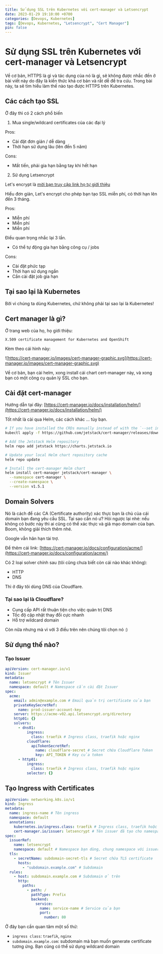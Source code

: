 ```yaml
---
title: Sử dụng SSL trên Kubernetes với cert-manager và Letsencrypt
date: 2023-01-29 19:10:00 +0700
categories: [Devops, Kubernetes]
tags: [Devops, Kubernetes, "Letsencrypt", "Cert Manager"]
pin: false
---
```


# Sử dụng SSL trên Kubernetes với cert-manager và Letsencrypt

Về cơ bản, HTTPS là gì và tác dụng của nó là gì, sẽ không được nhắc đến ở bài viết này do đây là kiến thức khá cơ bản và rất dễ để tra cứu. Trong bài này, ta sẽ tìm hiểu làm thế nào tạo được HTTPS trên Kubernetes.

## Các cách tạo SSL

Ở đây thì có 2 cách phổ biến

1. Mua single/wildcard certificates của các đại lý

Pros:

- Cài đặt đơn giản / dễ dàng
- Thời hạn sử dụng lâu (lên đến 5 năm)

Cons:

- Mất tiền, phải gia hạn bằng tay khi hết hạn

2. Sử dụng Letsencrypt

Let's encrypt là [mời bạn truy cập link họ tự giới thiệu](https://letsencrypt.org/about/)

Hiểu đơn giản, Let's encrypt cho phép bạn tạo SSL miễn phí, có thời hạn lên đến 3 tháng.

Pros:

- Miễn phí
- Miễn phí
- Miễn phí

Điều quan trọng nhắc lại 3 lần.

- Có thể tự động gia hạn bằng công cụ / jobs

Cons:

- Cài đặt phức tạp
- Thời hạn sử dụng ngắn
- Cần cài đặt job gia hạn

## Tại sao lại là Kubernetes

Bởi vì chúng ta dùng Kubernetes, chứ không phải tại sao lại là Kubernetes!

## Cert manager là gì?

Ở trang web của họ, họ giới thiệu:

```
X.509 certificate management for Kubernetes and OpenShift
```

Kèm theo cái hình này:

![https://cert-manager.io/images/cert-manager-graphic.svg](https://cert-manager.io/images/cert-manager-graphic.svg)

Về cơ bản, bạn cài helm, xong install cái chart cert-manager này, và xong bạn có một công cụ quản lý SSL cho bạn.

## Cài đặt cert-manager

Hướng dẫn tại đây: [https://cert-manager.io/docs/installation/helm/](https://cert-manager.io/docs/installation/helm/)

Tốt nhất là cài qua Helm, các cách khác ... tùy bạn.

```bash
# If you have installed the CRDs manually instead of with the `--set installCRDs=true` option added to your Helm install command, you should upgrade your CRD resources before upgrading the Helm chart:
kubectl apply -f https://github.com/jetstack/cert-manager/releases/download/v1.5.1/cert-manager.crds.yaml

# Add the Jetstack Helm repository
helm repo add jetstack https://charts.jetstack.io

# Update your local Helm chart repository cache
helm repo update

# Install the cert-manager Helm chart
helm install cert-manager jetstack/cert-manager \
  --namespace cert-manager \
  --create-namespace \
  --version v1.5.1
```

## Domain Solvers

Nó là cách để các CA (Certificate authority) xác thực bạn là chủ của cái domain bạn đang yêu cầu SSL. Tại sao cần nó ư?
Hỏi ngược lại nhé: nếu không có bước này thì ai cũng có thể xác thực và giả mạo domain của bạn.
Boom, không giải thích thêm nhé.

Google vẫn hân hạn tài trợ.

Để thêm cái link: [https://cert-manager.io/docs/configuration/acme/](https://cert-manager.io/docs/configuration/acme/)

Có 2 loại solver chính sau (tôi cũng chưa biết còn cái nào khác không):

- HTTP
- DNS

Thì ở đây tôi dùng DNS của Cloudflare.

### Tại sao lại là Cloudflare?

- Cung cấp API rất thuận tiện cho việc quản trị DNS
- Tốc độ cập nhật thay đổi cực nhanh
- Hỗ trợ wildcard domain

Còn nữa nhưng mà vì với 3 điều trên nên chúng tôi chọn nó :)

## Sử dụng thế nào?

### Tạo Issuer

```yaml
apiVersion: cert-manager.io/v1
kind: Issuer
metadata:
  name: letsencrypt # Tên Issuer
  namespace: default # Namespace cần cài đặt Issuer
spec:
  acme:
    email: admin@example.com # Email quản trị certificate của bạn
    privateKeySecretRef:
      name: prod-issuer-account-key
    server: https://acme-v02.api.letsencrypt.org/directory
    http01: {}
    solvers:
      - dns01:
          ingress:
            class: traefik # Ingress class, traefik hoặc nginx
          cloudflare:
            apiTokenSecretRef:
              name: cloudflare-secret # Secret chứa Cloudflare Token
              key: API_TOKEN # Key của token
      - http01:
          ingress:
            class: traefik # Ingress class, traefik hoặc nginx
          selector: {}
```

## Tạo Ingress with Certificates

```yaml
apiVersion: networking.k8s.io/v1
kind: Ingress
metadata:
  name: ingress-name # Tên ingress
  namespace: default
  annotations:
    kubernetes.io/ingress.class: traefik # Ingress class, traefik hoặc nginx
    cert-manager.io/issuer: letsencrypt # Tên issuer đã tạo cho namespace
spec:
  issuerRef:
    name: letsencrypt
    namespace: default # Namespace bạn dùng, chung namespace với issuer
  tls:
    - secretName: subdomain-secret-tls # Secret chứa TLS certificate
      hosts:
        - "subdomain.example.com" # Subdomain
  rules:
    - host: subdomain.example.com # Subdomain ở trên
      http:
        paths:
          - path: /
            pathType: Prefix
            backend:
              service:
                name: service-name # Service của bạn
                port:
                  number: 80
```

Ở đây bạn cần quan tâm một số thứ:

- `ingress class`: `traefik`, `nginx`
- `subdomain.example.com`: subdomain mà bạn muốn generate certificate tương ứng.
  Bạn cũng có thể sử dụng wildcard domain

